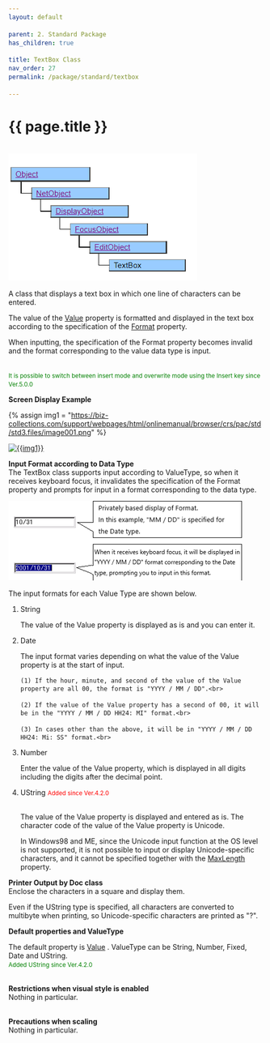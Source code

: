 ```yaml
---
layout: default

parent: 2. Standard Package
has_children: true

title: TextBox Class
nav_order: 27
permalink: /package/standard/textbox

---
```

# {{ page.title }}
<br>

<a href="/img/Package/Standard-TextBox.PNG" target="_blank">
<img src="/img/Package/Standard-TextBox.PNG" alt="login image"></a>

A class that displays a text box in which one line of characters can be entered.

The value of the <a href="/package/standard/textbox/properties/value">Value</a> property is formatted and displayed in the text box according to the specification of the <a href="/base/format">Format</a> property.

When inputting, the specification of the Format property becomes invalid and the format corresponding to the value data type is input.

<br><small><span style="color:green">It is possible to switch between insert mode and overwrite mode using the Insert key since Ver.5.0.0</span></small>

**Screen Display Example**


{% assign img1 = "https://biz-collections.com/support/webpages/html/onlinemanual/browser/crs/pac/std/std3.files/image001.png" %}

<a href="{{ img1 }}" target="_blank"> <img src="{{ img1 }}" alt="{{img1}}"></a>

**Input Format according to Data Type**<br>
The TextBox class supports input according to ValueType, so when it receives keyboard focus, it invalidates the specification of the Format property and prompts for input in a format corresponding to the data type.

<a href="/img/Package/Standard-TextBox1.PNG" target="_blank">
<img src="/img/Package/Standard-TextBox1.PNG" alt="login image"></a>

The input formats for each Value Type are shown below.

<ol>

<li>String</li>

The value of the Value property is displayed as is and you can enter it.

<li>Date</li>

The input format varies depending on what the value of the Value property is at the start of input. <br>

   	(1) If the hour, minute, and second of the value of the Value property are all 00, the format is "YYYY / MM / DD".<br>
    
    (2) If the value of the Value property has a second of 00, it will be in the "YYYY / MM / DD HH24: MI" format.<br>
    
    (3) In cases other than the above, it will be in "YYYY / MM / DD HH24: Mi: SS" format.<br>


<li> Number</li>

Enter the value of the Value property, which is displayed in all digits including the digits after the decimal point.

 
<li> UString <small><span style="color:red">Added since Ver.4.2.0</span></small> </li> <br>

The value of the Value property is displayed and entered as is. The character code of the value of the Value property is Unicode.

In Windows98 and ME, since the Unicode input function at the OS level is not supported, it is not possible to input or display Unicode-specific characters, and it cannot be specified together with the <a href="/package/standard/editbox/properties/maxlength">MaxLength</a> property. 
</ol> 
 
**Printer Output by Doc class**<br>
Enclose the characters in a square and display them.

Even if the UString type is specified, all characters are converted to multibyte when printing, so Unicode-specific characters are printed as "?".

**Default properties and ValueType**<br>

The default property is <a href="/package/standard/textbox/properties/value">Value</a> . ValueType can be String, Number, Fixed, Date and UString.<br><small><span style="color:green">Added UString since Ver.4.2.0</span></small><br><br>

**Restrictions when visual style is enabled** <br>
Nothing in particular.<br><br>

**Precautions when scaling** <br>
Nothing in particular.